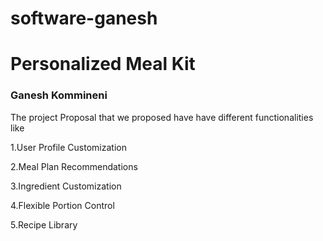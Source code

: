 # software-ganesh 
<h1>Personalized Meal Kit</h1>
<h3>Ganesh Kommineni</h3>
<p>The project Proposal that we proposed have have different functionalities like</p>
<p>1.User Profile Customization</p>
<p>2.Meal Plan Recommendations</p>
<p>3.Ingredient Customization</p>
<p>4.Flexible Portion Control</p>
<p>5.Recipe Library</p>
